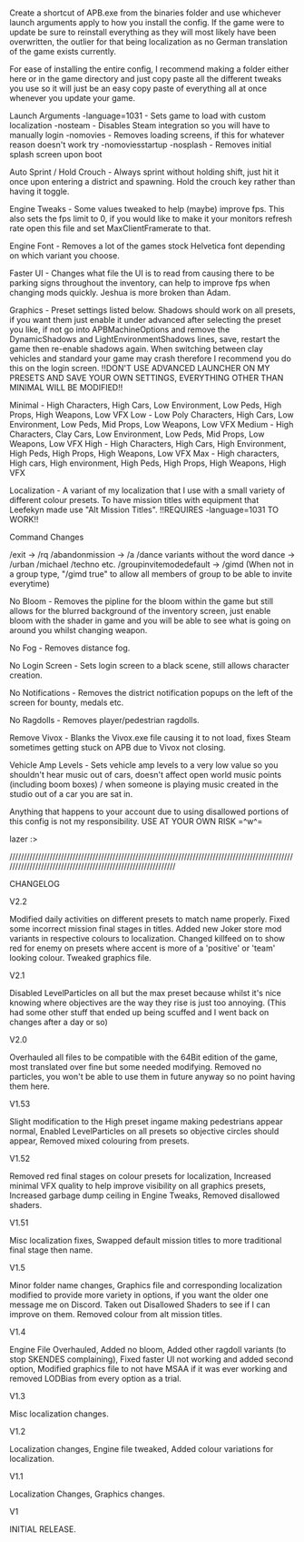 # 

Create a shortcut of APB.exe from the binaries folder and use whichever launch arguments apply to how you install the config.
If the game were to update be sure to reinstall everything as they will most likely have been overwritten, the outlier for that being localization as no German translation of the game exists currently.

For ease of installing the entire config, I recommend making a folder either here or in the game directory and just copy paste all the different tweaks you use so it will just be an easy copy paste of everything all at once whenever you update your game.

Launch Arguments
-language=1031 - Sets game to load with custom localization
-nosteam       - Disables Steam integration so you will have to manually login
-nomovies      - Removes loading screens, if this for whatever reason doesn't work try -nomoviesstartup
-nosplash      - Removes initial splash screen upon boot

Auto Sprint / Hold Crouch - Always sprint without holding shift, just hit it once upon entering a district and spawning. Hold the crouch key rather than having it toggle.

Engine Tweaks - Some values tweaked to help (maybe) improve fps. This also sets the fps limit to 0, if you would like to make it your monitors refresh rate open this file and set MaxClientFramerate to that.

Engine Font - Removes a lot of the games stock Helvetica font depending on which variant you choose.

Faster UI - Changes what file the UI is to read from causing there to be parking signs throughout the inventory, can help to improve fps when changing mods quickly. Jeshua is more broken than Adam.

Graphics - Preset settings listed below. Shadows should work on all presets, if you want them just enable it under advanced after selecting the preset you like, if not go into APBMachineOptions and remove the DynamicShadows and LightEnvironmentShadows lines, save, restart the game then re-enable shadows again. When switching between clay vehicles and standard your game may crash therefore I recommend you do this on the login screen. !!DON'T USE ADVANCED LAUNCHER ON MY PRESETS AND SAVE YOUR OWN SETTINGS, EVERYTHING OTHER THAN MINIMAL WILL BE MODIFIED!!

Minimal - High Characters, High Cars, Low Environment, Low Peds, High Props, High Weapons, Low VFX
Low 	- Low Poly Characters, High Cars, Low Environment, Low Peds, Mid Props, Low Weapons, Low VFX
Medium 	- High Characters, Clay Cars, Low Environment, Low Peds, Mid Props, Low Weapons, Low VFX
High 	- High Characters, High Cars, High Environment, High Peds, High Props, High Weapons, Low VFX
Max 	- High characters, High cars, High environment, High Peds, High Props, High Weapons, High VFX

Localization - A variant of my localization that I use with a small variety of different colour presets. To have mission titles with equipment that Leefekyn made use "Alt Mission Titles". !!REQUIRES -language=1031 TO WORK!!

Command Changes

/exit -> /rq
/abandonmission -> /a
/dance variants without the word dance -> /urban /michael /techno etc.
/groupinvitemodedefault -> /gimd (When not in a group type, "/gimd true" to allow all members of group to be able to invite everytime)

No Bloom - Removes the pipline for the bloom within the game but still allows for the blurred background of the inventory screen, just enable bloom with the shader in game and you will be able to see what is going on around you whilst changing weapon.

No Fog - Removes distance fog.

No Login Screen - Sets login screen to a black scene, still allows character creation.

No Notifications - Removes the district notification popups on the left of the screen for bounty, medals etc.

No Ragdolls - Removes player/pedestrian ragdolls.

Remove Vivox - Blanks the Vivox.exe file causing it to not load, fixes Steam sometimes getting stuck on APB due to Vivox not closing.

Vehicle Amp Levels - Sets vehicle amp levels to a very low value so you shouldn't hear music out of cars, doesn't affect open world music points (including boom boxes) / when someone is playing music created in the studio out of a car you are sat in.


Anything that happens to your account due to using disallowed portions of this config is not my responsibility. USE AT YOUR OWN RISK =^w^=

lazer :>

/////////////////////////////////////////////////////////////////////////////////////////////////////////////////////////////////////////////////////////////

CHANGELOG


V2.2

 Modified daily activities on different presets to match name properly. Fixed some incorrect mission final stages in titles. Added new Joker store mod variants in respective colours to localization. Changed killfeed on to show red for enemy on presets where accent is more of a 'positive' or 'team' looking colour. Tweaked graphics file.

V2.1

 Disabled LevelParticles on all but the max preset because whilst it's nice knowing where objectives are the way they rise is just too annoying. (This had some other stuff that ended up being scuffed and I went back on changes after a day or so)

V2.0

 Overhauled all files to be compatible with the 64Bit edition of the game, most translated over fine but some needed modifying. Removed no particles, you won't be able to use them in future anyway so no point having them here.

V1.53

 Slight modification to the High preset ingame making pedestrians appear normal, Enabled LevelParticles on all presets so objective circles should appear, Removed mixed colouring from presets.

V1.52

 Removed red final stages on colour presets for localization, Increased minimal VFX quality to help improve visibility on all graphics presets, Increased garbage dump ceiling in Engine Tweaks, Removed disallowed shaders.

V1.51

 Misc localization fixes, Swapped default mission titles to more traditional final stage then name.

V1.5

 Minor folder name changes, Graphics file and corresponding localization modified to provide more variety in options, if you want the older one message me on Discord. Taken out Disallowed Shaders to see if I can improve on them. Removed colour from alt mission titles.

V1.4

 Engine File Overhauled, Added no bloom, Added other ragdoll variants (to stop SKENDES complaining), Fixed faster UI not working and added second option, Modified graphics file to not have MSAA if it was ever working and removed LODBias from every option as a trial.

V1.3

 Misc localization changes.

V1.2

 Localization changes, Engine file tweaked, Added colour variations for localization.

V1.1

 Localization Changes, Graphics changes.

V1 

 INITIAL RELEASE.
